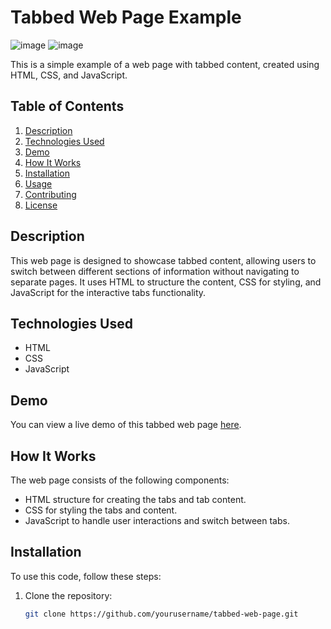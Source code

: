 # Tabbed Web Page Example
![image](https://github.com/muhammad-nabih/Tutorial-Frontend/assets/86538085/7f92612f-38ab-45a8-8af7-b6e9d62eacc8)
![image](https://github.com/muhammad-nabih/Tutorial-Frontend/assets/86538085/dc92a09c-8ba8-4ffa-aac4-fc2f91dcef4d)


This is a simple example of a web page with tabbed content, created using HTML, CSS, and JavaScript.


## Table of Contents

1. [Description](#description)
2. [Technologies Used](#technologies-used)
3. [Demo](#demo)
4. [How It Works](#how-it-works)
5. [Installation](#installation)
6. [Usage](#usage)
7. [Contributing](#contributing)
8. [License](#license)

## Description

This web page is designed to showcase tabbed content, allowing users to switch between different sections of information without navigating to separate pages. It uses HTML to structure the content, CSS for styling, and JavaScript for the interactive tabs functionality.

## Technologies Used

- HTML
- CSS
- JavaScript

## Demo

You can view a live demo of this tabbed web page [here](#your-demo-link).

## How It Works

The web page consists of the following components:

- HTML structure for creating the tabs and tab content.
- CSS for styling the tabs and content.
- JavaScript to handle user interactions and switch between tabs.

## Installation

To use this code, follow these steps:

1. Clone the repository:

   ```bash
   git clone https://github.com/yourusername/tabbed-web-page.git
   ```
